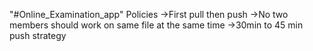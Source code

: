 "#Online_Examination_app"
Policies
->First pull then push
->No two members should work on same file at the same time
->30min to 45 min push strategy
